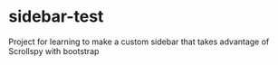 # sidebar-test

Project for learning to make a custom sidebar that takes advantage of Scrollspy with bootstrap
